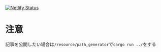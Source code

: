 [![Netlify Status](https://api.netlify.com/api/v1/badges/00e85a6b-7078-4576-8c4d-542cd975bd6a/deploy-status)](https://app.netlify.com/sites/tatapw/deploys)

# 注意
記事を公開したい場合は`/resource/path_generator`で`cargo run ../`をする